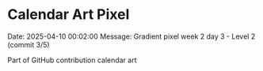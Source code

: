 # Calendar Art Pixel

Date: 2025-04-10 00:02:00
Message: Gradient pixel week 2 day 3 - Level 2 (commit 3/5)

Part of GitHub contribution calendar art
